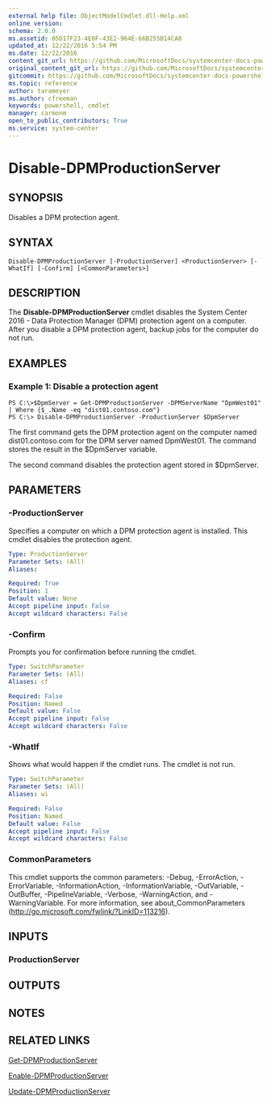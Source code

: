 ```yaml
---
external help file: ObjectModelCmdlet.dll-Help.xml
online version: 
schema: 2.0.0
ms.assetid: 05D17F23-4E0F-43E2-964E-66B255B14CA0
updated_at: 12/22/2016 5:54 PM
ms.date: 12/22/2016
content_git_url: https://github.com/MicrosoftDocs/systemcenter-docs-powershell/blob/live/systemcenter-cmdlets/SystemCenter2016/DataProtectionManager/vlatest/Disable-DPMProductionServer.md
original_content_git_url: https://github.com/MicrosoftDocs/systemcenter-docs-powershell/blob/live/systemcenter-cmdlets/SystemCenter2016/DataProtectionManager/vlatest/Disable-DPMProductionServer.md
gitcommit: https://github.com/MicrosoftDocs/systemcenter-docs-powershell/blob/17c3a51bd892aad46c731d9f381f0704b4815004/systemcenter-cmdlets/SystemCenter2016/DataProtectionManager/vlatest/Disable-DPMProductionServer.md
ms.topic: reference
author: tarameyer
ms.author: cfreeman
keywords: powershell, cmdlet
manager: carmonm
open_to_public_contributors: True
ms.service: system-center
---
```


# Disable-DPMProductionServer

## SYNOPSIS
Disables a DPM protection agent.

## SYNTAX

```
Disable-DPMProductionServer [-ProductionServer] <ProductionServer> [-WhatIf] [-Confirm] [<CommonParameters>]
```

## DESCRIPTION
The **Disable-DPMProductionServer** cmdlet disables the System Center 2016 - Data Protection Manager (DPM) protection agent on a computer.
After you disable a DPM protection agent, backup jobs for the computer do not run.

## EXAMPLES

### Example 1: Disable a protection agent
```
PS C:\>$DpmServer = Get-DPMProductionServer -DPMServerName "DpmWest01" | Where {$_.Name -eq "dist01.contoso.com"}
PS C:\> Disable-DPMProductionServer -ProductionServer $DpmServer
```

The first command gets the DPM protection agent on the computer named dist01.contoso.com for the DPM server named DpmWest01.
The command stores the result in the $DpmServer variable.

The second command disables the protection agent stored in $DpmServer.

## PARAMETERS

### -ProductionServer
Specifies a computer on which a DPM protection agent is installed.
This cmdlet disables the protection agent.

```yaml
Type: ProductionServer
Parameter Sets: (All)
Aliases: 

Required: True
Position: 1
Default value: None
Accept pipeline input: False
Accept wildcard characters: False
```

### -Confirm
Prompts you for confirmation before running the cmdlet.

```yaml
Type: SwitchParameter
Parameter Sets: (All)
Aliases: cf

Required: False
Position: Named
Default value: False
Accept pipeline input: False
Accept wildcard characters: False
```

### -WhatIf
Shows what would happen if the cmdlet runs.
The cmdlet is not run.

```yaml
Type: SwitchParameter
Parameter Sets: (All)
Aliases: wi

Required: False
Position: Named
Default value: False
Accept pipeline input: False
Accept wildcard characters: False
```

### CommonParameters
This cmdlet supports the common parameters: -Debug, -ErrorAction, -ErrorVariable, -InformationAction, -InformationVariable, -OutVariable, -OutBuffer, -PipelineVariable, -Verbose, -WarningAction, and -WarningVariable. For more information, see about_CommonParameters (http://go.microsoft.com/fwlink/?LinkID=113216).

## INPUTS

### ProductionServer

## OUTPUTS

## NOTES

## RELATED LINKS

[Get-DPMProductionServer](xref:SystemCenter2016/DataProtectionManager/vlatest/Get-DPMProductionServer.md)

[Enable-DPMProductionServer](xref:SystemCenter2016/DataProtectionManager/vlatest/Enable-DPMProductionServer.md)

[Update-DPMProductionServer](xref:SystemCenter2016/DataProtectionManager/vlatest/Update-DPMProductionServer.md)

